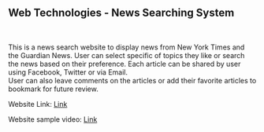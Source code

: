 <h2>Web Technologies - News Searching System</h1></br>
<p>This is a news search website to display news from New York Times and the Guardian News. 
  User can select specific of topics they like or search the news based on their preference.
  Each article can be shared by user using Facebook, Twitter or via Email.</br>
  User can also leave comments on the articles or add their favorite articles to bookmark for future review.</p>


Website Link: <a href="http://news-search-302204.wl.r.appspot.com/home">Link</a></br>

Website sample video: <a href="https://youtu.be/f5pLNbvnFpE">Link</a>
